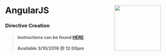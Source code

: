# AngularJS <img align="right" src="https://github.com/Learning-Fuze/prototypes_C7/blob/assets/assets/images/logos/LF_LOGO.png?raw=true" width="150">
### Directive Creation

>#### Instructions can be found <a href="http://learning-fuze.github.io/prototypes_C7/#/AngularJS-Directive-Creation" target="_blank">HERE</a>
>#### Available 3/10/2016 @ 12:00pm